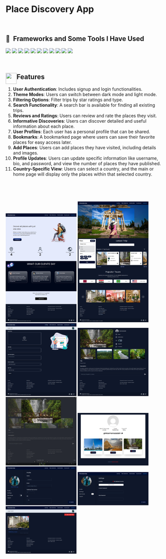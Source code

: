 # Place Discovery App
<br/>
<h2> 🚀 &nbsp;Frameworks and Some Tools I Have Used</h2>
<p align="left">
<img src="https://img.shields.io/badge/react-%2320232a.svg?style=for-the-badge&logo=react&logoColor=%2361DAFB" />
  <img src="https://img.shields.io/badge/redux-%23593d88.svg?style=for-the-badge&logo=redux&logoColor=white" />
<img src="https://img.shields.io/badge/React_Router-CA4245?style=for-the-badge&logo=react-router&logoColor=white" />
  <img src="https://img.shields.io/badge/-React%20Query-FF4154?style=for-the-badge&logo=react%20query&logoColor=white" />
<img src="https://img.shields.io/badge/daisyui-5A0EF8?style=for-the-badge&logo=daisyui&logoColor=white" />
<img src="https://img.shields.io/badge/tailwindcss-%2338B2AC.svg?style=for-the-badge&logo=tailwind-css&logoColor=white" />
<img src="https://img.shields.io/badge/styled--components-DB7093?style=for-the-badge&logo=styled-components&logoColor=white" />
<img src="https://img.shields.io/badge/Visual%20Studio%20Code-0078d7.svg?style=for-the-badge&logo=visual-studio-code&logoColor=white" />
<img src="https://img.shields.io/badge/Postman-FF6C37?style=for-the-badge&logo=postman&logoColor=white" />
<img src="https://img.shields.io/badge/laravel-%23FF2D20.svg?style=for-the-badge&logo=laravel&logoColor=white" />
<img src="https://img.shields.io/badge/mysql-4479A1.svg?style=for-the-badge&logo=mysql&logoColor=white" />
</p>

<br/>
<h2> <img align="left" width="35" height="35" src="https://github.com/Moemen12/Place_discovery_app/assets/99843903/11f72cdb-87ed-4d4b-89b6-1f94eb1f86ba" /> 
  Features</h2>
  
1. **User Authentication**: Includes signup and login functionalities.
2. **Theme Modes**: Users can switch between dark mode and light mode.
3. **Filtering Options**: Filter trips by star ratings and type.
4. **Search Functionality**: A search bar is available for finding all existing trips.
5. **Reviews and Ratings**: Users can review and rate the places they visit.
6. **Informative Discoveries**: Users can discover detailed and useful information about each place.
7. **User Profiles**: Each user has a personal profile that can be shared.
8. **Bookmarks**: A bookmarked page where users can save their favorite places for easy access later.
9. **Add Places**: Users can add places they have visited, including details and images.
10. **Profile Updates**: Users can update specific information like username, bio, and password, and view the number of places they have published.
11. **Country-Specific View**: Users can select a country, and the main or home page will display only the places within that selected country.

  <br/> <br/> <br/>
<p float="left">
<img width="45%" src="https://github.com/Moemen12/Place_discovery_app/blob/main/project's%20images/screencapture-frontend-wanderwise-wanderwise-space-2024-05-18-03_17_33.png" />
<img width="45%" src="https://github.com/Moemen12/Place_discovery_app/blob/main/project's%20images/screencapture-frontend-wanderwise-wanderwise-space-trips-2024-05-18-03_34_09.png" />  
<img width="45%" src="https://github.com/Moemen12/Place_discovery_app/blob/main/project's%20images/screencapture-frontend-wanderwise-wanderwise-space-trips-add-2024-05-18-03_25_23.png" />
<img width="45%" src="https://github.com/Moemen12/Place_discovery_app/blob/main/project's%20images/screencapture-frontend-wanderwise-wanderwise-space-trip-9c116a1b-9807-49d5-be79-63ba4cf32b1c-amazon-forest-2024-05-18-03_19_26.png" /> 
 <img width="45%" src="https://github.com/Moemen12/Place_discovery_app/blob/main/project's%20images/screencapture-frontend-wanderwise-wanderwise-space-trip-9c116a1b-9807-49d5-be79-63ba4cf32b1c-amazon-forest-2024-05-18-03_20_06.png" />
<img width="45%" src="https://github.com/Moemen12/Place_discovery_app/blob/main/project's%20images/screencapture-frontend-wanderwise-wanderwise-space-user-profile-9c116440-1f91-41c6-b07c-a75f6c8c0e0b-Moemensaadeh-2024-05-18-03_21_40.png" />
<img width="45%" src="https://github.com/Moemen12/Place_discovery_app/blob/main/project's%20images/screencapture-frontend-wanderwise-wanderwise-space-auth-profile-2024-05-18-03_23_52.png" />
<img width="45%" src="https://github.com/Moemen12/Place_discovery_app/blob/main/project's%20images/screencapture-frontend-wanderwise-wanderwise-space-auth-Settings-2024-05-18-03_24_53.png" />
<img width="45%" src="https://github.com/Moemen12/Place_discovery_app/blob/main/project's%20images/screencapture-frontend-wanderwise-wanderwise-space-trips-saved-2024-05-18-03_25_34.png" />
</p>

